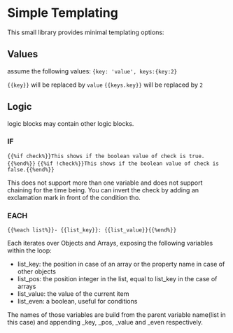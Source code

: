 # Simple Templating

This small library provides minimal templating options:

## Values

assume the following values: `{key: 'value', keys:{key:2}`

`{{key}}` will be replaced by `value`
`{{keys.key}}` will be replaced by `2`

## Logic

logic blocks may contain other logic blocks.

### IF

`{{%if check%}}This shows if the boolean value of check is true.{{%end%}}`
`{{%if !check%}}This shows if the boolean value of check is false.{{%end%}}`

This does not support more than one variable and does not support chaining for the time being. You can invert the check by adding an exclamation mark in front of the condition tho.

### EACH

`{{%each list%}}- {{list_key}}: {{list_value}}{{%end%}}`

Each iterates over Objects and Arrays, exposing the following variables within the loop:

- list_key: the position in case of an array or the property name in case of other objects
- list_pos: the position integer in the list, equal to list_key in the case of arrays
- list_value: the value of the current item
- list_even: a boolean, useful for conditions

The names of those variables are build from the parent variable name(list in this case) and appending _key, _pos, _value and _even respectively.